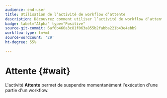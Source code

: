 ```yaml
---
audience: end-user
title: Utilisation de l’activité de workflow d’attente
description: Découvrez comment utiliser l’activité de workflow d’attente
badge: label="Alpha" type="Positive"
source-git-commit: 6af0b460a3c81f063a855b2fabba221b43e4ebb9
workflow-type: tm+mt
source-wordcount: '29'
ht-degree: 55%

---
```



# Attente {#wait}

L&#39;activité **Attente** permet de suspendre momentanément l&#39;exécution d&#39;une partie d&#39;un workflow.
